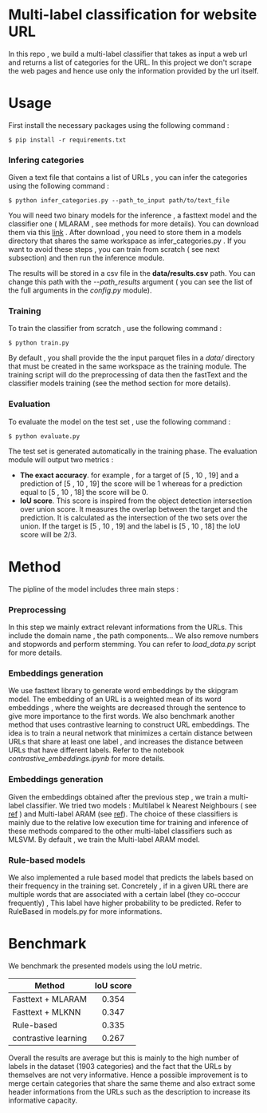 # Multi-label classification for website URL
In this repo , we build a multi-label classifier that takes as input a web url and returns a list of categories for the URL. In this project we don't scrape the web pages and hence use only the information provided by the url itself. 

# Usage 
First install the necessary packages using the following command : 
```shell
$ pip install -r requirements.txt
```
### Infering categories
Given a text file that contains a list of URLs , you can infer the categories using the following command : 
```shell
$ python infer_categories.py --path_to_input path/to/text_file
```
You will need two binary models for the inference , a fasttext model and the classifier one ( MLARAM , see methods for more details). You can download them via this [link](https://drive.google.com/drive/folders/1ZZnT8zSFFbkF2nhyfXGkeX5-JrGzy8-M?usp=sharing) . After download , you need to store them in a models directory that shares the same workspace as infer_categories.py . If you want to avoid these steps , you can train from scratch ( see next subsection) and then run the inference module. 

The results will be stored in a csv file in the **data/results.csv** path. You can change this path with the *--path_results* argument ( you can see the list of the full arguments in the *config.py* module). 

### Training
To train the classifier from scratch , use the following command :
```shell
$ python train.py
```
By default , you shall provide the the input parquet files in a *data/* directory that must be created in the same workspace as the training module. The training script will do the preprocessing of data then the fastText and the classifier models training  (see the method section for more details). 
### Evaluation 
To evaluate the model on the test set , use the following command :
```shell
$ python evaluate.py
```
The test set is generated automatically in the training phase. The evaluation module will output two metrics : 
* **The exact accuracy**. for example ,  for a target of [5 , 10 , 19] and a prediction of [5 , 10 , 19] the score will be 1 whereas for a prediction equal to [5 , 10 , 18] the score will be 0. 
* **IoU score**. This score is inspired from the object detection intersection over union score. It measures the overlap between the target and the prediction. It is calculated as the intersection of the two sets over the union. If the target is [5 , 10 , 19] and the label is [5 , 10 , 18] the IoU score will be 2/3. 

# Method 
The pipline of the model includes three main steps :
### Preprocessing 
In this step we mainly extract relevant informations from the URLs. This include the domain name , the path components... We also remove numbers and stopwords and perform stemming. You can refer to *load_data.py* script for more details. 
### Embeddings generation
We use fasttext library to generate word embeddings by the skipgram model. The embedding of an URL is a weighted mean of its word embeddings , where the weights are decreased through the sentence to give more importance to the first words. 
We also benchmark another method that uses contrastive learning to construct URL embeddings. The idea is to train a neural network that minimizes a certain distance between URLs that share at least one label , and increases the distance between URLs that have different labels. Refer to the notebook *contrastive_embeddings.ipynb* for more details. 
### Embeddings generation
Given the embeddings obtained after the previous step , we train a multi-label classifier. We tried two models : Multilabel k Nearest Neighbours ( see  [ref](https://cs.nju.edu.cn/zhouzh/zhouzh.files/publication/pr07.pdf) ) and Multi-label ARAM (see [ref](https://www.researchgate.net/publication/294088777_HARAM_a_hierarchical_ARAM_neural_network_for_large-scale_text_classification)). The choice of these classifiers is mainly due to the relative low execution time for training and inference of these methods compared to the other multi-label classifiers such as MLSVM. By default , we train the Multi-label ARAM model.
### Rule-based models
We also implemented a rule based model that predicts the labels based on their frequency in the training set. Concretely , if in a given URL there are multiple words that are associated with a certain label (they co-occcur frequently) , This label have higher probability to be predicted. Refer to RuleBased in models.py for more informations. 

# Benchmark 
We benchmark the presented models using the IoU metric. 

| Method        | IoU score           
| ------------- |:-------------:|
| Fasttext + MLARAM     | 0.354 | 
| Fasttext + MLKNN      | 0.347 |  
| Rule-based | 0.335      |
| contrastive learning | 0.267      |

Overall the results are average but this is mainly to the high number of labels in the dataset (1903 categories) and the fact that the URLs by themselves are not very informative. Hence a possible improvement is to merge certain categories that share the same theme and also  extract some header informations from the URLs such as the description to increase its informative capacity. 
